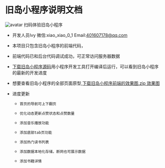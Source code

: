 # 旧岛小程序说明文档

![avatar](https://user-images.githubusercontent.com/38653501/89128213-95632e00-d526-11ea-944e-bb05ce02fd2e.png)
扫码体验旧岛小程序




* 开发人员Ivy 微信:xiao_xiao_0_1 Email:401607178@qq.com

* 本项目只包含旧岛小程序的前端代码，

* 前端代码已和后台代码调试成功，可正常访问服务器数据

* [下载旧岛小程序源码](https://github.com/Xiao01/old_island.git)用小程序开发工具打开编译后运行，可以看到旧岛小程序的最新的开发进度

* 想要查看旧岛小程序的全部页面原型,[下载旧岛小程序前端的效果图.zip 效果图](https://github.com/Xiao01/old_island/blob/master/旧岛小程序前端的效果图.zip)

* 进度更新
    -     首页的导航可上下翻页
    -     优化动态更新点赞状态和点赞数量
    -     添加音乐播放功能
    -     添加底部tab页功能   
    -     添加热门读书列表
    -     添加数据本地化存储，断网也可展示数据 
    -     添加书籍详情 









